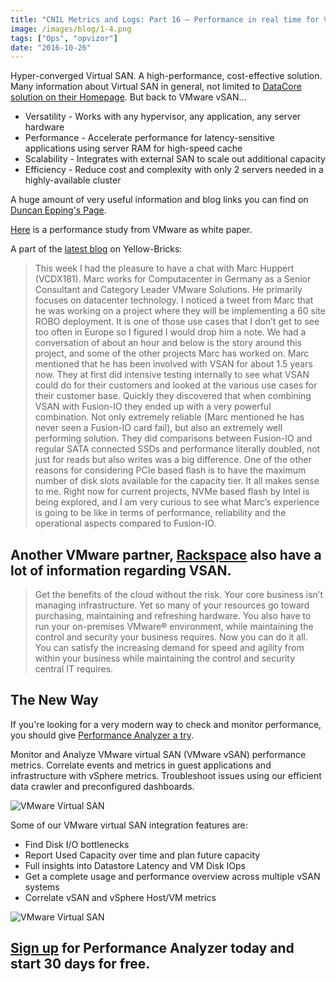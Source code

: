 ```yaml
---
title: "CNIL Metrics and Logs: Part 16 – Performance in real time for VMware Virtual SAN"
image: /images/blog/1-4.png
tags: ["Ops", "opvizor"]
date: "2016-10-26"
---
```


Hyper-converged Virtual SAN. A high-performance, cost-effective solution. Many information about Virtual SAN in general, not limited to [DataCore solution on their Homepage](http://info.datacore.com/Hyper-converged-Virtual-SAN?gclid=CjwKEAjw7ZHABRCTr_DV4_ejvgQSJACr-YcwrvVvealBeWrCzMGkVEWS22Ssb5nEuqvIQlg9AtdwghoCi3Dw_wcB). But back to VMware vSAN...

- Versatility - Works with any hypervisor, any application, any server hardware
- Performance - Accelerate performance for latency-sensitive applications using server RAM for high-speed cache
- Scalability - Integrates with external SAN to scale out additional capacity
- Efficiency - Reduce cost and complexity with only 2 servers needed in a highly-available cluster

A huge amount of very useful information and blog links you can find on [Duncan Epping's Page](http://www.yellow-bricks.com/virtual-san/).

[Here](https://www.vmware.com/files/pdf/techpaper/vmware-virtual-san-6.2-performance-with-online-transaction-processing-workloads.pdf) is a performance study from VMware as white paper.

A part of the [latest blog](http://www.yellow-bricks.com/2016/06/01/vsan-everywhere/) on Yellow-Bricks:

> This week I had the pleasure to have a chat with Marc Huppert (VCDX181). Marc works for Computacenter in Germany as a Senior Consultant and Category Leader VMware Solutions. He primarily focuses on datacenter technology. I noticed a tweet from Marc that he was working on a project where they will be implementing a 60 site ROBO deployment. It is one of those use cases that I don’t get to see too often in Europe so I figured I would drop him a note. We had a conversation of about an hour and below is the story around this project, and some of the other projects Marc has worked on. Marc mentioned that he has been involved with VSAN for about 1.5 years now. They at first did intensive testing internally to see what VSAN could do for their customers and looked at the various use cases for their customer base. Quickly they discovered that when combining VSAN with Fusion-IO they ended up with a very powerful combination. Not only extremely reliable (Marc mentioned he has never seen a Fusion-IO card fail), but also an extremely well performing solution. They did comparisons between Fusion-IO and regular SATA connected SSDs and performance literally doubled, not just for reads but also writes was a big difference. One of the other reasons for considering PCIe based flash is to have the maximum number of disk slots available for the capacity tier. It all makes sense to me. Right now for current projects, NVMe based flash by Intel is being explored, and I am very curious to see what Marc’s experience is going to be like in terms of performance, reliability and the operational aspects compared to Fusion-IO.

## Another VMware partner, [Rackspace](https://www.rackspace.com/managed-hosting/vmware?gclid=CjwKEAjw7ZHABRCTr_DV4_ejvgQSJACr-Ycwu8qwRxb2SHOZPpPb8MM-KQ6cqB_DcKIWvdHz6XfU8RoCXAbw_wcB&utm_medium=ppc-gen&utm_source=google-en&utm_campaign=US_DED-FA_G_US_Dedicated_VMware_Private_Cloud_NonBrand_Phrase&utm_term=virtual_san&ef_id=V3UnwwAAAQT0L4qE:20161017153320:s) also have a lot of information regarding VSAN.

> Get the benefits of the cloud without the risk. Your core business isn’t managing infrastructure. Yet so many of your resources go toward purchasing, maintaining and refreshing hardware. You also have to run your on-premises VMware® environment, while maintaining the control and security your business requires. Now you can do it all. You can satisfy the increasing demand for speed and agility from within your business while maintaining the control and security central IT requires.

## The New Way

If you're looking for a very modern way to check and monitor performance, you should give [Performance Analyzer a try](http://try.opvizor.com/perfanalyzer/). 

Monitor and Analyze VMware virtual SAN (VMware vSAN) performance metrics. Correlate events and metrics in guest applications and infrastructure with vSphere metrics. Troubleshoot issues using our efficient data crawler and preconfigured dashboards.

![VMware Virtual SAN](/images/blog/1-4.png)

Some of our VMware virtual SAN integration features are:

- Find Disk I/O bottlenecks
- Report Used Capacity over time and plan future capacity
- Full insights into Datastore Latency and VM Disk IOps
- Get a complete usage and performance overview across multiple vSAN systems
- Correlate vSAN and vSphere Host/VM metrics

![VMware Virtual SAN](/images/blog/2-4.png)

## [Sign up](http://try.opvizor.com/perfanalyzer/) for Performance Analyzer today and start 30 days for free.
